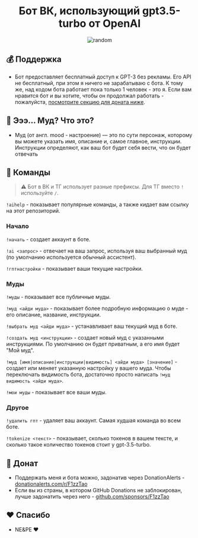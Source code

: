 <h1 align="center">Бот ВК, использующий gpt3.5-turbo от OpenAI</h1>
<p align="center"><img alt="random" src="https://randomrepoimg.fly.dev/F1zzTao/VkGPTBot/images" /></p>

## 💰 Поддержка
- Бот предоставляет бесплатный доступ к GPT-3 без рекламы. Его API не бесплатный, при этом я ничего не зарабатываю с бота. К тому же, над кодом бота работает пока только 1 человек - это я. Если вам нравится бот и вы хотите, чтобы он продолжал работать - пожалуйста, [посмотрите секцию для доната ниже](#💸-донат).

## 👤 Эээ... Муд? Что это?
- Муд (от англ. mood - настроение) — это по сути персонаж, которому вы можете указать имя, описание и, самое главное, инструкции. Инструкции определяют, как ваш бот будет себя вести, что он будет отвечать

## 📝 Команды
> ⚠️ Бот в ВК и ТГ использует разные префиксы. Для ТГ вместо `!` используйте `/`.

`!aihelp` - показывает популярные команды, а также кидает вам ссылку на этот репозиторий.

### Начало
`!начать` - создает аккаунт в боте.

`!ai <запрос>` - отвечает на ваш запрос, используя ваш выбранный муд (по умолчанию используется обычный ассистент).

`!гптнастройки` - показывает ваши текущие настройки.

### Муды
`!муды` - показывает все публичные муды.

`!муд <айди муда>` - показывает более подробную информацию о муде - его описание, название, инструкции.

`!выбрать муд <айди муда>` - устанавливает ваш текущий муд в боте.

`!создать муд <инструкции>` - создает новый муд с указанными инструкциями. По умолчанию он будет приватным, а его имя будет "Мой муд".

`!муд [имя|описание|инструкции|видимость] <айди муда> [значение]` - создает или меняет указанную настройку у вашего муда. Чтобы переключать видимость бота, достаточно просто написать `!муд видимость <айди муда>`.

`!мои муды` - показывает все ваши муды.

### Другое

`!удалить гпт` - удаляет ваш аккаунт. Самая худшая команда во всем боте.

`!tokenize <текст>` - показывает, сколько токенов в вашем тексте, и сколько такое количество токенов стоит у gpt-3.5-turbo.

## 💸 Донат
- Поддержать меня и бота можно, задонатив через DonationAlerts - [donationalerts.com/r/F1zzTao](https://www.donationalerts.com/r/f1zztao)
- Если вы из страны, в котором GitHub Donations не заблокирован, лучше задонатить через него - [github.com/sponsors/F1zzTao](https://github.com/sponsors/F1zzTao)

## ❤ Спасибо
- NE&PE ❤
